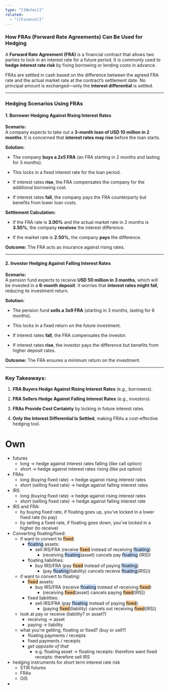 ```yaml
---
type: "[[Notes]]"
related:
  - "[[Finance]]"
---
```

### **How FRAs (Forward Rate Agreements) Can Be Used for Hedging**

A **Forward Rate Agreement (FRA)** is a financial contract that allows two parties to lock in an interest rate for a future period. It is commonly used to **hedge interest rate risk** by fixing borrowing or lending costs in advance.

FRAs are settled in cash based on the difference between the agreed FRA rate and the actual market rate at the contract’s settlement date. No principal amount is exchanged—only the **interest differential** is settled.

---

### **Hedging Scenarios Using FRAs**

#### **1. Borrower Hedging Against Rising Interest Rates**

**Scenario:**  
A company expects to take out a **3-month loan of USD 10 million in 2 months**. It is concerned that **interest rates may rise** before the loan starts.

**Solution:**

- The company **buys a 2x5 FRA** (an FRA starting in 2 months and lasting for 3 months).
    
- This locks in a fixed interest rate for the loan period.
    
- If interest rates **rise**, the FRA compensates the company for the additional borrowing cost.
    
- If interest rates **fall**, the company pays the FRA counterparty but benefits from lower loan costs.
    

**Settlement Calculation:**

- If the FRA rate is **3.00%** and the actual market rate in 2 months is **3.50%**, the company **receives** the interest difference.
    
- If the market rate is **2.50%**, the company **pays** the difference.
    

**Outcome:** The FRA acts as insurance against rising rates.

---

#### **2. Investor Hedging Against Falling Interest Rates**

**Scenario:**  
A pension fund expects to receive **USD 50 million in 3 months**, which will be invested in a **6-month deposit**. It worries that **interest rates might fall**, reducing its investment return.

**Solution:**

- The pension fund **sells a 3x9 FRA** (starting in 3 months, lasting for 6 months).
    
- This locks in a fixed return on the future investment.
    
- If interest rates **fall**, the FRA compensates the investor.
    
- If interest rates **rise**, the investor pays the difference but benefits from higher deposit rates.
    

**Outcome:** The FRA ensures a minimum return on the investment.

---

### **Key Takeaways:**

1. **FRA Buyers Hedge Against Rising Interest Rates** (e.g., borrowers).
    
2. **FRA Sellers Hedge Against Falling Interest Rates** (e.g., investors).
    
3. **FRAs Provide Cost Certainty** by locking in future interest rates.
    
4. **Only the Interest Differential Is Settled**, making FRAs a cost-effective hedging tool.


# Own

- futures
	- long -> hedge against interest rates falling (like call option)
	- short -> hedge against interest rates rising (like put option)
- FRAs
	- long (buying fixed rate) -> hedge against rising interest rates
	- short (selling fixed rate) -> hedge against falling interest rates
- IRS
	- long (buying fixed rate) -> hedge against rising interest rates
	- short (selling fixed rate) -> hedge against falling interest rate
- IRS and FRA:
	- by buying fixed rate, if floating goes up, you've locked in a lower fixed rate (to pay)
	- by selling a fixed rate, if floating goes down, you've locked in a higher (to receive)
- Converting floating/fixed:
	- if want to convert to <mark style="background: #FFB86CA6;">fixed</mark>:
		- <mark style="background: #ADCCFFA6;">floating</mark> assets:
			- sell IRS/FRA (receive <mark style="background: #FFB86CA6;">fixed</mark> instead of receiving <mark style="background: #ADCCFFA6;">floating</mark>)
				- (receiving <mark style="background: #ADCCFFA6;">floating</mark>(asset) cancels pay <mark style="background: #ADCCFFA6;">floating</mark> (IRS))
		- floating liabilities:
			- buy IRS/FRA (pay <mark style="background: #FFB86CA6;">fixed</mark> instead of paying <mark style="background: #ADCCFFA6;">floating</mark>)
				- (pay <mark style="background: #ADCCFFA6;">floating</mark>(liability) cancels receive <mark style="background: #ADCCFFA6;">floating</mark>(IRS)))
	- if want to convert to floating:
		- <mark style="background: #FFB86CA6;">fixed</mark> assets:
			- buy IRS/FRA (receive <mark style="background: #ADCCFFA6;">floating</mark> instead of receiving <mark style="background: #FFB86CA6;">fixed</mark>)
				- (receiving <mark style="background: #FFB86CA6;">fixed</mark>(asset) cancels paying <mark style="background: #FFB86CA6;">fixed</mark>(IRS))
		- fixed liabilities:
			- sell IRS/FRA (pay <mark style="background: #ADCCFFA6;">floating</mark> instead of paying <mark style="background: #FFB86CA6;">fixed</mark>)
				- (paying <mark style="background: #FFB86CA6;">fixed</mark>(liability) cancels out receiving <mark style="background: #FFB86CA6;">fixed</mark>(IRS))
	- look at pay or receive (liability? or asset?)
		- receiving -> asset
		- paying -> liability
	- what you're getting, floating or fixed? (buy or sell?)
		- floating payments / receipts
		- fixed payments / receipts
		- *get opposite of that*
			- e.g. floating asset -> floating receipts: therefore want fixed receipts: therefore sell IRS
- hedging instruments for short term interest rate risk
	- STIR futures
	- FRAs
	- OIS
- 